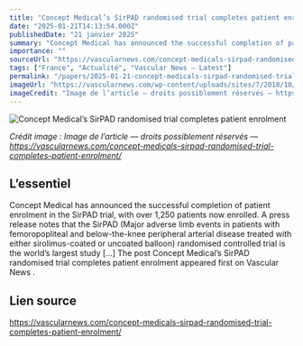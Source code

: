 ```yaml
---
title: "Concept Medical’s SirPAD randomised trial completes patient enrolment"
date: "2025-01-21T14:13:54.000Z"
publishedDate: "21 janvier 2025"
summary: "Concept Medical has announced the successful completion of patient enrolment in the SirPAD trial, with over 1,250 patients now enrolled. A press release notes that the SirPAD (Major adverse limb events in patients with femoropopliteal and below-the-knee peripheral arterial disease treated with either sirolimus-coated or uncoated balloon) randomised controlled trial is the world&#8217;s largest study [&#8230;] The post Concept Medical&#8217;s SirPAD randomised trial completes patient enrolment appeared first on Vascular News ."
importance: ""
sourceUrl: "https://vascularnews.com/concept-medicals-sirpad-randomised-trial-completes-patient-enrolment/"
tags: ["France", "Actualité", "Vascular News — Latest"]
permalink: "/papers/2025-01-21-concept-medicals-sirpad-randomised-trial-completes-patient-enrolment"
imageUrl: "https://vascularnews.com/wp-content/uploads/sites/7/2018/10/magic_touch_top_balloon.png"
imageCredit: "Image de l’article — droits possiblement réservés — https://vascularnews.com/concept-medicals-sirpad-randomised-trial-completes-patient-enrolment/"
---
```


![Concept Medical’s SirPAD randomised trial completes patient enrolment](https://vascularnews.com/wp-content/uploads/sites/7/2018/10/magic_touch_top_balloon.png)

*Crédit image : Image de l’article — droits possiblement réservés — https://vascularnews.com/concept-medicals-sirpad-randomised-trial-completes-patient-enrolment/*

## L’essentiel

Concept Medical has announced the successful completion of patient enrolment in the SirPAD trial, with over 1,250 patients now enrolled. A press release notes that the SirPAD (Major adverse limb events in patients with femoropopliteal and below-the-knee peripheral arterial disease treated with either sirolimus-coated or uncoated balloon) randomised controlled trial is the world&#8217;s largest study [&#8230;] The post Concept Medical&#8217;s SirPAD randomised trial completes patient enrolment appeared first on Vascular News .

## Lien source

https://vascularnews.com/concept-medicals-sirpad-randomised-trial-completes-patient-enrolment/
